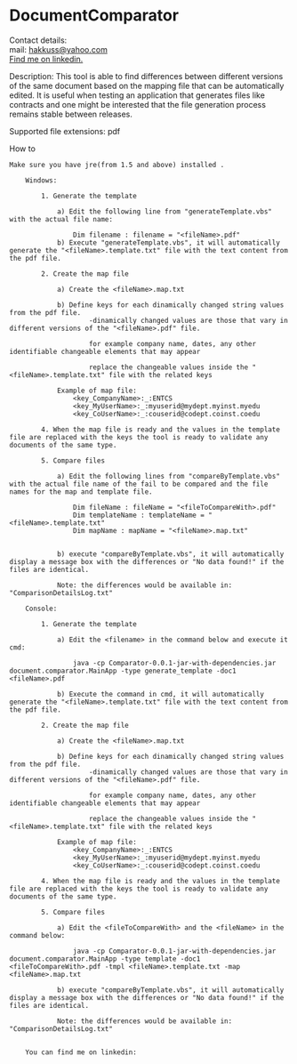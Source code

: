 DocumentComparator
==================

Contact details:<br>
mail: hakkuss@yahoo.com<br>
<a href="http://www.linkedin.com/pub/mircea-sirghi/32/6b5/700/" target="_blank">Find me on linkedin.</a>

Description: 
	This tool is able to find differences between different versions of the same document based on the mapping file that can be automatically edited. 
	It is useful when testing an application that generates files like contracts and one might be interested that the file generation process remains
	stable between releases. 

Supported file extensions:
	pdf

How to

	Make sure you have jre(from 1.5 and above) installed .
	
		Windows:
		
			1. Generate the template 
			 
				a) Edit the following line from "generateTemplate.vbs" with the actual file name: 
				
					Dim filename : filename = "<fileName>.pdf"
				b) Execute "generateTemplate.vbs", it will automatically generate the "<fileName>.template.txt" file with the text content from the pdf file.
				
			2. Create the map file
					 
				a) Create the <fileName>.map.txt
				
			 	b) Define keys for each dinamically changed string values from the pdf file. 
						-dinamically changed values are those that vary in different versions of the "<fileName>.pdf" file.
					
						for example company name, dates, any other identifiable changeable elements that may appear
						
						replace the changeable values inside the "<fileName>.template.txt" file with the related keys
						
				Example of map file: 
					<key_CompanyName>:_:ENTCS
					<key_MyUserName>:_:myuserid@mydept.myinst.myedu
					<key_CoUserName>:_:couserid@codept.coinst.coedu							
												
			4. When the map file is ready and the values in the template file are replaced with the keys the tool is ready to validate any documents of the same type.   
					 
			5. Compare files
				
				a) Edit the following lines from "compareByTemplate.vbs" with the actual file name of the fail to be compared and the file names for the map and template file.  
					
					Dim fileName : fileName = "<fileToCompareWith>.pdf"
					Dim templateName : templateName = "<fileName>.template.txt"
					Dim mapName : mapName = "<fileName>.map.txt"
					
				
				b) execute "compareByTemplate.vbs", it will automatically display a message box with the differences or "No data found!" if the files are identical.
				
				Note: the differences would be available in: "ComparisonDetailsLog.txt"	
					
		Console: 
			
			1. Generate the template 
			
				a) Edit the <filename> in the command below and execute it cmd: 
				
					java -cp Comparator-0.0.1-jar-with-dependencies.jar document.comparator.MainApp -type generate_template -doc1 <fileName>.pdf
					
				b) Execute the command in cmd, it will automatically generate the "<fileName>.template.txt" file with the text content from the pdf file.
				
			2. Create the map file
					 
				a) Create the <fileName>.map.txt
				
			 	b) Define keys for each dinamically changed string values from the pdf file. 
						-dinamically changed values are those that vary in different versions of the "<fileName>.pdf" file.
					
						for example company name, dates, any other identifiable changeable elements that may appear
						
						replace the changeable values inside the "<fileName>.template.txt" file with the related keys
						
				Example of map file: 
					<key_CompanyName>:_:ENTCS
					<key_MyUserName>:_:myuserid@mydept.myinst.myedu
					<key_CoUserName>:_:couserid@codept.coinst.coedu							
												
			4. When the map file is ready and the values in the template file are replaced with the keys the tool is ready to validate any documents of the same type.   
					 
			5. Compare files
				
				a) Edit the <fileToCompareWith> and the <fileName> in the command below:
					
					java -cp Comparator-0.0.1-jar-with-dependencies.jar document.comparator.MainApp -type template -doc1 <fileToCompareWith>.pdf -tmpl <fileName>.template.txt -map <fileName>.map.txt
				
				b) execute "compareByTemplate.vbs", it will automatically display a message box with the differences or "No data found!" if the files are identical.
				
				Note: the differences would be available in: "ComparisonDetailsLog.txt"
				
	
		You can find me on linkedin: 


				
